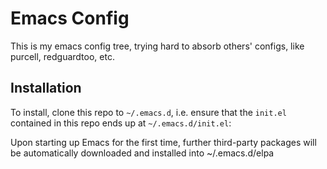 # Emacs Config

This is my emacs config tree, trying hard to absorb others'
configs, like purcell, redguardtoo, etc.


## Installation

To install, clone this repo to `~/.emacs.d`, i.e. ensure that the
`init.el` contained in this repo ends up at `~/.emacs.d/init.el`:

Upon starting up Emacs for the first time, further third-party
packages will be automatically downloaded and installed into
~/.emacs.d/elpa
